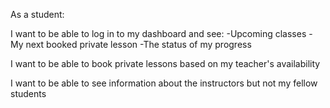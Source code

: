 As a student:

I want to be able to log in to my dashboard and see:
    -Upcoming classes
    -My next booked private lesson
    -The status of my progress

I want to be able to book private lessons based on my teacher's availability

I want to be able to see information about the instructors but not my fellow students